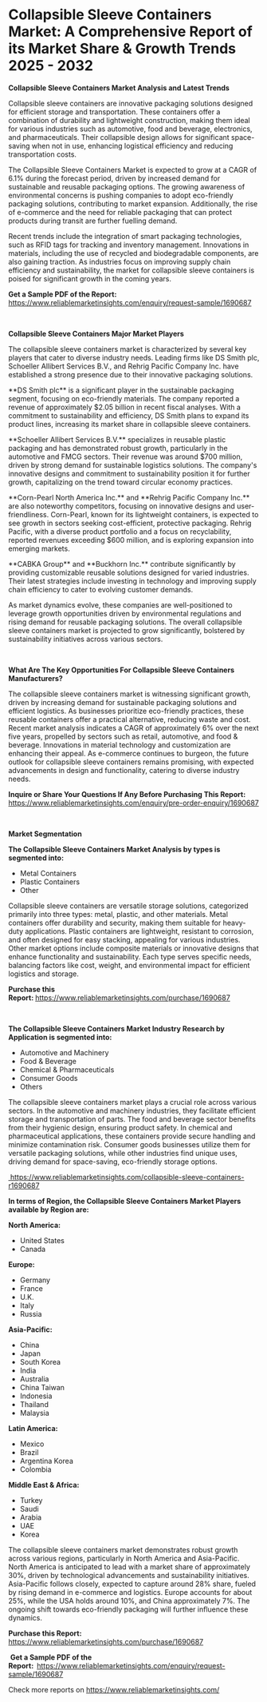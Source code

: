 <p><h1>Collapsible Sleeve Containers Market: A Comprehensive Report of its Market Share & Growth Trends 2025 - 2032</h1></p><p><strong>Collapsible Sleeve Containers Market Analysis and Latest Trends</strong></p>
<p><p>Collapsible sleeve containers are innovative packaging solutions designed for efficient storage and transportation. These containers offer a combination of durability and lightweight construction, making them ideal for various industries such as automotive, food and beverage, electronics, and pharmaceuticals. Their collapsible design allows for significant space-saving when not in use, enhancing logistical efficiency and reducing transportation costs.</p><p>The Collapsible Sleeve Containers Market is expected to grow at a CAGR of 6.1% during the forecast period, driven by increased demand for sustainable and reusable packaging options. The growing awareness of environmental concerns is pushing companies to adopt eco-friendly packaging solutions, contributing to market expansion. Additionally, the rise of e-commerce and the need for reliable packaging that can protect products during transit are further fuelling demand.</p><p>Recent trends include the integration of smart packaging technologies, such as RFID tags for tracking and inventory management. Innovations in materials, including the use of recycled and biodegradable components, are also gaining traction. As industries focus on improving supply chain efficiency and sustainability, the market for collapsible sleeve containers is poised for significant growth in the coming years.</p></p>
<p><strong>Get a Sample PDF of the Report:&nbsp;</strong> <a href="https://www.reliablemarketinsights.com/enquiry/request-sample/1690687?utm_campaign=3033&utm_medium=2&utm_source=Github&utm_content=ia&utm_term=04042025&utm_id=collapsible-sleeve-containers">https://www.reliablemarketinsights.com/enquiry/request-sample/1690687</a></p>
<p>&nbsp;</p>
<p><strong>Collapsible Sleeve Containers Major Market Players</strong></p>
<p><p>The collapsible sleeve containers market is characterized by several key players that cater to diverse industry needs. Leading firms like DS Smith plc, Schoeller Allibert Services B.V., and Rehrig Pacific Company Inc. have established a strong presence due to their innovative packaging solutions.</p><p>**DS Smith plc** is a significant player in the sustainable packaging segment, focusing on eco-friendly materials. The company reported a revenue of approximately $2.05 billion in recent fiscal analyses. With a commitment to sustainability and efficiency, DS Smith plans to expand its product lines, increasing its market share in collapsible sleeve containers.</p><p>**Schoeller Allibert Services B.V.** specializes in reusable plastic packaging and has demonstrated robust growth, particularly in the automotive and FMCG sectors. Their revenue was around $700 million, driven by strong demand for sustainable logistics solutions. The company's innovative designs and commitment to sustainability position it for further growth, capitalizing on the trend toward circular economy practices.</p><p>**Corn-Pearl North America Inc.** and **Rehrig Pacific Company Inc.** are also noteworthy competitors, focusing on innovative designs and user-friendliness. Corn-Pearl, known for its lightweight containers, is expected to see growth in sectors seeking cost-efficient, protective packaging. Rehrig Pacific, with a diverse product portfolio and a focus on recyclability, reported revenues exceeding $600 million, and is exploring expansion into emerging markets.</p><p>**CABKA Group** and **Buckhorn Inc.** contribute significantly by providing customizable reusable solutions designed for varied industries. Their latest strategies include investing in technology and improving supply chain efficiency to cater to evolving customer demands.</p><p>As market dynamics evolve, these companies are well-positioned to leverage growth opportunities driven by environmental regulations and rising demand for reusable packaging solutions. The overall collapsible sleeve containers market is projected to grow significantly, bolstered by sustainability initiatives across various sectors.</p></p>
<p>&nbsp;</p>
<p><strong>What Are The Key Opportunities For Collapsible Sleeve Containers Manufacturers?</strong></p>
<p><p>The collapsible sleeve containers market is witnessing significant growth, driven by increasing demand for sustainable packaging solutions and efficient logistics. As businesses prioritize eco-friendly practices, these reusable containers offer a practical alternative, reducing waste and cost. Recent market analysis indicates a CAGR of approximately 6% over the next five years, propelled by sectors such as retail, automotive, and food & beverage. Innovations in material technology and customization are enhancing their appeal. As e-commerce continues to burgeon, the future outlook for collapsible sleeve containers remains promising, with expected advancements in design and functionality, catering to diverse industry needs.</p></p>
<p><strong>Inquire or Share Your Questions If Any Before Purchasing This Report:</strong> <a href="https://www.reliablemarketinsights.com/enquiry/pre-order-enquiry/1690687?utm_campaign=3033&utm_medium=2&utm_source=Github&utm_content=ia&utm_term=04042025&utm_id=collapsible-sleeve-containers">https://www.reliablemarketinsights.com/enquiry/pre-order-enquiry/1690687</a></p>
<p>&nbsp;</p>
<p><strong>Market Segmentation</strong></p>
<p><strong>The Collapsible Sleeve Containers Market Analysis by types is segmented into:</strong></p>
<p><ul><li>Metal Containers</li><li>Plastic Containers</li><li>Other</li></ul></p>
<p><p>Collapsible sleeve containers are versatile storage solutions, categorized primarily into three types: metal, plastic, and other materials. Metal containers offer durability and security, making them suitable for heavy-duty applications. Plastic containers are lightweight, resistant to corrosion, and often designed for easy stacking, appealing for various industries. Other market options include composite materials or innovative designs that enhance functionality and sustainability. Each type serves specific needs, balancing factors like cost, weight, and environmental impact for efficient logistics and storage.</p></p>
<p><strong>Purchase this Report:&nbsp;</strong><a href="https://www.reliablemarketinsights.com/purchase/1690687?utm_campaign=3033&utm_medium=2&utm_source=Github&utm_content=ia&utm_term=04042025&utm_id=collapsible-sleeve-containers">https://www.reliablemarketinsights.com/purchase/1690687</a></p>
<p>&nbsp;</p>
<p><strong>The Collapsible Sleeve Containers Market Industry Research by Application is segmented into:</strong></p>
<p><ul><li>Automotive and Machinery</li><li>Food & Beverage</li><li>Chemical & Pharmaceuticals</li><li>Consumer Goods</li><li>Others</li></ul></p>
<p><p>The collapsible sleeve containers market plays a crucial role across various sectors. In the automotive and machinery industries, they facilitate efficient storage and transportation of parts. The food and beverage sector benefits from their hygienic design, ensuring product safety. In chemical and pharmaceutical applications, these containers provide secure handling and minimize contamination risk. Consumer goods businesses utilize them for versatile packaging solutions, while other industries find unique uses, driving demand for space-saving, eco-friendly storage options.</p></p>
<p><a href="https://www.reliablemarketinsights.com/collapsible-sleeve-containers-r1690687?utm_campaign=3033&utm_medium=2&utm_source=Github&utm_content=ia&utm_term=04042025&utm_id=collapsible-sleeve-containers">&nbsp;https://www.reliablemarketinsights.com/collapsible-sleeve-containers-r1690687</a></p>
<p><strong>In terms of Region, the Collapsible Sleeve Containers Market Players available by Region are:</strong></p>
<p>
    <p> <strong> North America: </strong>
        <ul>
            <li>United States</li>
            <li>Canada</li>
        </ul>
        </p> 
    <p> <strong> Europe: </strong>
        <ul>
            <li>Germany</li>
            <li>France</li>
            <li>U.K.</li>
            <li>Italy</li>
            <li>Russia</li>
        </ul>
        </p> 
    <p> <strong> Asia-Pacific: </strong>
        <ul>
            <li>China</li>
            <li>Japan</li>
            <li>South Korea</li>
            <li>India</li>
            <li>Australia</li>
            <li>China Taiwan</li>
            <li>Indonesia</li>
            <li>Thailand</li>
            <li>Malaysia</li>
        </ul>
        </p> 
    <p> <strong> Latin America: </strong>
        <ul>
            <li>Mexico</li>
            <li>Brazil</li>
            <li>Argentina Korea</li>
            <li>Colombia</li>
        </ul>
        </p> 
    <p> <strong> Middle East & Africa: </strong>
        <ul>
            <li>Turkey</li>
            <li>Saudi</li>
            <li>Arabia</li>
            <li>UAE</li>
            <li>Korea</li>
        </ul>
    </p>
    </p>
<p><p>The collapsible sleeve containers market demonstrates robust growth across various regions, particularly in North America and Asia-Pacific. North America is anticipated to lead with a market share of approximately 30%, driven by technological advancements and sustainability initiatives. Asia-Pacific follows closely, expected to capture around 28% share, fueled by rising demand in e-commerce and logistics. Europe accounts for about 25%, while the USA holds around 10%, and China approximately 7%. The ongoing shift towards eco-friendly packaging will further influence these dynamics.</p></p>
<p><strong>Purchase this Report: </strong><a href="https://www.reliablemarketinsights.com/purchase/1690687?utm_campaign=3033&utm_medium=2&utm_source=Github&utm_content=ia&utm_term=04042025&utm_id=collapsible-sleeve-containers">https://www.reliablemarketinsights.com/purchase/1690687</a></p>
<p>&nbsp;<strong>Get a Sample PDF of the Report:&nbsp;&nbsp;</strong><a href="https://www.reliablemarketinsights.com/enquiry/request-sample/1690687?utm_campaign=3033&utm_medium=2&utm_source=Github&utm_content=ia&utm_term=04042025&utm_id=collapsible-sleeve-containers">https://www.reliablemarketinsights.com/enquiry/request-sample/1690687</a></p>
<p><strong></strong></p>
<p>Check more reports on <a href="https://www.reliablemarketinsights.com/?utm_campaign=3033&utm_medium=2&utm_source=Github&utm_content=ia&utm_term=04042025&utm_id=collapsible-sleeve-containers">https://www.reliablemarketinsights.com/</a></p>